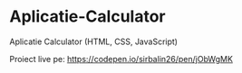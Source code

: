 # Aplicatie-Calculator
Aplicatie Calculator (HTML, CSS, JavaScript)

Proiect live pe: https://codepen.io/sirbalin26/pen/jObWgMK
